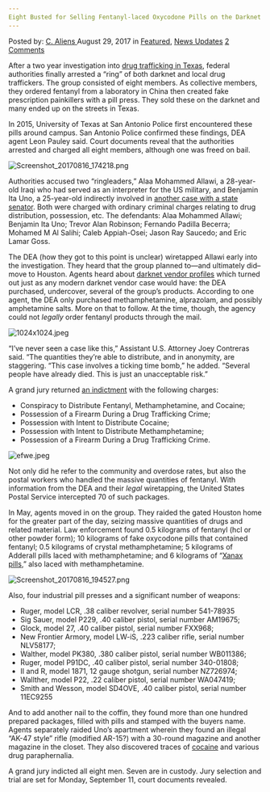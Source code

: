 ```yaml
---
Eight Busted for Selling Fentanyl-laced Oxycodone Pills on the Darknet
---
```

<article class="post-listing post-22240 post type-post status-publish format-standard has-post-thumbnail hentry  tag-busted tag-darknet tag-fentanyllaced tag-oxycodone tag-pills tag-selling">
    <div class="post-inner">
        <span>Posted by: <a href="https://www.deepdotweb.com/author/caliens/" title="">C. Aliens </a></span>
    <span>August 29, 2017</span>
    <span>in <a href="https://www.deepdotweb.com/category/deepdot-news/" rel="category tag">Featured</a>, <a href="https://www.deepdotweb.com/category/news-updates/" rel="category tag">News Updates</a></span>
    <span><a href="https://www.deepdotweb.com/2017/08/29/eight-busted-selling-fentanyl-laced-oxycodone-pills-darknet/#comments">2 Comments</a></span>
    </p>
    <div class="clear"></div>
    <div class="entry">
    <p>After a two year investigation into <a href="https://www.google.com/url?sa=t&amp;source=web&amp;rct=j&amp;url=http://news4sanantonio.com/news/local/fentanyl-pill-operation-shut-down-14-people-arrested&amp;ved=0ahUKEwjJjbK-1dzVAhXJYiYKHZY5CBsQqQIIJSgBMAA&amp;usg=AFQjCNGPzwZHOQcOgysc-uDgByO0XYnyog">drug trafficking in Texas</a>, federal authorities finally arrested a “ring” of both darknet and local drug traffickers. The group consisted of eight members. As collective members, they ordered fentanyl from a laboratory in China then created fake prescription painkillers with a pill press. They sold these on the darknet and many ended up on the streets in Texas.</p>
    <p>In 2015, University of Texas at San Antonio Police first encountered these pills around campus. San Antonio Police confirmed these findings, DEA agent Leon Pauley said. Court documents reveal that the authorities arrested and charged all eight members, although one was freed on bail.</p>
    <p><img class="wp-image-22246 aligncenter" src="/imgs/2017/08/screenshot_20170816_174218-png-1.png" alt="Screenshot_20170816_174218.png" srcset="/imgs/2017/08/screenshot_20170816_174218-png-1.png 744w, /imgs/2017/08/screenshot_20170816_174218-png-1-300x150.png 300w, /imgs/2017/08/screenshot_20170816_174218-png-1-660x330.png 660w" sizes="(max-width: 744px) 100vw, 744px" /></p>
    <p>Authorities accused two “ringleaders,” Alaa Mohammed Allawi, a 28-year-old Iraqi who had served as an interpreter for the US military, and Benjamin Ita Uno, a 25-year-old indirectly involved in <a href="https://www.justice.gov/usao-wdtx/pr/federal-grand-jury-indicts-texas-state-senator-carlos-uresti">another case with a state senator</a>. Both were charged with ordinary criminal charges relating to drug distribution, possession, etc. The defendants: Alaa Mohammed Allawi; Benjamin Ita Uno; Trevor Alan Robinson; Fernando Padilla Becerra; Mohamed M Al Salihi; Caleb Appiah-Osei; Jason Ray Saucedo; and Eric Lamar Goss.</p>
    <p>The DEA (how they got to this point is unclear) wiretapped Allawi early into the investigation. They heard that the group planned to—and ultimately did–move to Houston. Agents heard about <a href="https://www.deepdotweb.com/dark-net-market-comparison-chart/">darknet vendor profiles</a> which turned out just as any modern darknet vendor case would have: the DEA purchased, undercover, several of the group&#8217;s products. According to one agent, the DEA only purchased methamphetamine, alprazolam, and possibly amphetamine salts. More on that to follow. At the time, though, the agency could not <em>legally</em> order fentanyl products through the mail.</p>
    <p><img class="wp-image-22247 aligncenter" src="/imgs/2017/08/1024x1024-jpeg.jpeg" alt="1024x1024.jpeg" width="654" height="492" srcset="/imgs/2017/08/1024x1024-jpeg.jpeg 1024w, /imgs/2017/08/1024x1024-jpeg-300x226.jpeg 300w" sizes="(max-width: 654px) 100vw, 654px" /></p>
    <p>“I’ve never seen a case like this,” Assistant U.S. Attorney Joey Contreras said. “The quantities they’re able to distribute, and in anonymity, are staggering. “This case involves a ticking time bomb,” he added. “Several people have already died. This is just an unacceptable risk.”</p>
    <p>A grand jury returned <a href="https://www.scribd.com/document/356483143/USA-v-Sealed-Mohammed-Allawi-Indictment">an indictment</a> with the following charges:</p>
    <ul>
    <li>Conspiracy to Distribute Fentanyl, Methamphetamine, and Cocaine;</li>
    <li>Possession of a Firearm During a Drug Trafficking Crime;</li>
    <li>Possession with Intent to Distribute Cocaine;</li>
    <li>Possession with Intent to Distribute Methamphetamine;</li>
    <li>Possession of a Firearm During a Drug Trafficking Crime.</li>
    </ul>
    <p><img class="wp-image-22248 aligncenter" src="/imgs/2017/08/efwe-jpeg.jpeg" alt="efwe.jpeg" width="631" height="473" srcset="/imgs/2017/08/efwe-jpeg.jpeg 1024w, /imgs/2017/08/efwe-jpeg-300x225.jpeg 300w" sizes="(max-width: 631px) 100vw, 631px" /></p>
    <p>Not only did he refer to the community and overdose rates, but also the postal workers who handled the massive quantities of fentanyl. With information from the DEA and their <em>legal</em> wiretapping, the United States Postal Service intercepted 70 of such packages.</p>
    <p>In May, agents moved in on the group. They raided the gated Houston home for the greater part of the day, seizing massive quantities of drugs and related material. Law enforcement found 0.5 kilograms of fentanyl (hcl or other powder form); 10 kilograms of fake oxycodone pills that contained fentanyl; 0.5 kilograms of crystal methamphetamine; 5 kilograms of Adderall pills laced with methamphetamine; and 6 kilograms of “<a href="https://www.deepdotweb.com/2016/01/19/qunatik-usa-busted/">Xanax pills</a>,” also laced with methamphetamine.</p>
    <p><img class="wp-image-22250" src="/imgs/2017/08/screenshot_20170816_194527-png.png" alt="Screenshot_20170816_194527.png" srcset="/imgs/2017/08/screenshot_20170816_194527-png.png 862w, /imgs/2017/08/screenshot_20170816_194527-png-300x166.png 300w" sizes="(max-width: 862px) 100vw, 862px" /></p>
    <p>Also, four industrial pill presses and a significant number of weapons:</p>
    <ul>
    <li>Ruger, model LCR, .38 caliber revolver, serial number 541-78935</li>
    <li>Sig Sauer, model P229, .40 caliber pistol, serial number AM19675;</li>
    <li>Glock, model 27, .40 caliber pistol, serial number FXX968;</li>
    <li>New Frontier Armory, model LW-iS, .223 caliber rifle, serial number NLV58177;</li>
    <li>Walther, model PK380, .380 caliber pistol, serial number WB011386;</li>
    <li>Ruger, model P91DC, .40 caliber pistol, serial number 340-01808;</li>
    <li>II and R, model 1871, 12 gauge shotgun, serial number NZ726974;</li>
    <li>Wallther, model P22, .22 caliber pistol, serial number WA047419;</li>
    <li>Smith and Wesson, model SD4OVE, .40 caliber pistol, serial number 11EC9255</li>
    </ul>
    <p>And to add another nail to the coffin, they found more than one hundred prepared packages, filled with pills and stamped with the buyers name. Agents separately raided Uno’s apartment wherein they found an illegal “AK-47 style” rifle (modified AR-15?) with a 30-round magazine and another magazine in the closet. They also discovered traces of <a href="https://www.deepdotweb.com/tag/cocaine/">cocaine</a> and various drug paraphernalia.</p>
    <p>A grand jury indicted all eight men. Seven are in custody. Jury selection and trial are set for Monday, September 11, court documents revealed.</p>
    </div>
    <span style="display:none"><a href="https://www.deepdotweb.com/tag/busted/" rel="tag">busted</a> <a href="https://www.deepdotweb.com/tag/darknet/" rel="tag">darknet</a> <a href="https://www.deepdotweb.com/tag/fentanyllaced/" rel="tag">fentanyllaced</a> <a href="https://www.deepdotweb.com/tag/oxycodone/" rel="tag">oxycodone</a> <a href="https://www.deepdotweb.com/tag/pills/" rel="tag">pills</a> <a href="https://www.deepdotweb.com/tag/selling/" rel="tag">selling</a></span> <span style="display:none" class="updated">2017-08-29</span>
    <div style="display:none" class="vcard author" itemprop="author" itemscope itemtype="http://schema.org/Person"><strong class="fn" itemprop="name"><a href="https://www.deepdotweb.com/author/caliens/" title="Posts by C. Aliens" rel="author">C. Aliens</a></strong></div>
    </div>
</article>

